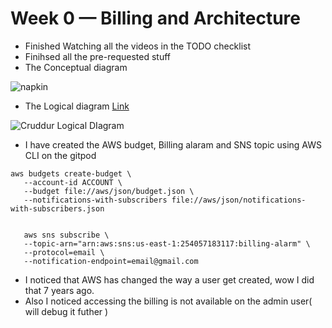 # Week 0 — Billing and Architecture

- Finished Watching all the videos in the TODO checklist 
- Finihsed all the pre-requested stuff
- The Conceptual diagram

![napkin](https://user-images.githubusercontent.com/2315602/219843562-ba614fc6-908a-41e8-a27e-b4346a153b89.jpeg)

- The Logical diagram [Link](https://lucid.app/lucidchart/8d1838b5-251d-43b8-ade2-55b52fc0d665/edit?view_items=mjfyb.n0phJe&invitationId=inv_6a5c63ab-abfd-4a77-b8c9-16d22712c2aa)

![Cruddur Logical DIagram](https://user-images.githubusercontent.com/2315602/219843711-6d01da6e-e57c-44ea-ba61-434aa0d528fb.png)

- I have created the AWS budget, Billing alaram and SNS topic using AWS CLI on the gitpod 
 
 ```
 aws budgets create-budget \
    --account-id ACCOUNT \
    --budget file://aws/json/budget.json \
    --notifications-with-subscribers file://aws/json/notifications-with-subscribers.json


    aws sns subscribe \
    --topic-arn="arn:aws:sns:us-east-1:254057183117:billing-alarm" \
    --protocol=email \
    --notification-endpoint=email@gmail.com
 ```



- I noticed that AWS has changed the way a user get created, wow I did that 7 years ago. 
- Also I noticed accessing the billing is not available on the admin user( will debug it futher ) 

